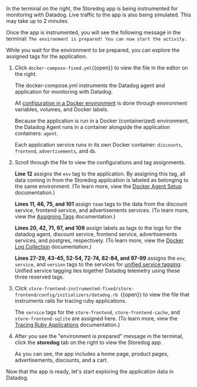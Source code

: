 In the terminal on the right, the Storedog app is being instrumented for monitoring with Datadog. Live traffic to the app is also being simulated. This may take up to 2 minutes.

Once the app is instrumented, you will see the following message in the terminal: `The environment is prepared! You can now start the activity.`

While you wait for the environment to be prepared, you can explore the assigned tags for the application.

1. Click `docker-compose-fixed.yml`{{open}} to view the file in the editor on the right. 

    The docker-compose.yml instruments the Datadog agent and application for monitoring with Datadog.

    All <a href="https://docs.datadoghq.com/agent/docker/?tab=standard" target="_datadog">configuration in a Docker environment</a> is done through environment variables, volumes, and Docker labels.

    Because the application is run in a Docker (containerized) environment, the Datadog Agent runs in a container alongside the application containers: `agent`. 
     
    Each application service runs in its own Docker container: `discounts`, `frontend`, `advertisements`, and `db`.

2. Scroll through the file to view the configurations and tag assignments. 

    **Line 12** assigns the `env` tag to the application. By assigning this tag, all data coming in from the Storedog application is labeled as belonging to the same environment. (To learn more, view the <a href="https://docs.datadoghq.com/agent/docker/?tab=standard#environment-variables" target="_blank">Docker Agent Setup</a> documentation.) 
    
    **Lines 11, 46, 75, and 101** assign `team` tags to the data from the discount service, frontend service, and advertisements services. (To learn more, view the <a href="https://docs.datadoghq.com/tagging/assigning_tags/?tab=agentv6v7#environment-variables" target="_blank">Assigning Tags</a> documentation.) 
    
    **Lines 20, 42, 71, 97, and 109** assign labels as tags to the logs for the datadog agent, discount service, frontend service, advertisements services, and postgres, respectively. (To learn more, view the <a href="https://docs.datadoghq.com/agent/docker/log/?tab=dockercompose#activate-log-integrations" target="_blank">Docker Log Collection</a> documentation.)
    
    **Lines 27-29, 43-45, 52-54, 72-74, 82-84, and 97-99** assigns the `env`, `service`, and `version` tags to the services for <a href="https://docs.datadoghq.com/getting_started/tagging/unified_service_tagging?tab=docker" target="_blank">unified service tagging</a>. Unified service tagging ties together Datadog telemetry using these three reserved tags.

3. Click `store-frontend-instrumented-fixed/store-frontend/config/initializers/datadog.rb `{{open}} to view the file that instruments rails for tracing ruby applications. 

    The `service` tags for the `store-frontend`, `store-frontend-cache`, and `store-frontend-sqlite` are assigned here. (To learn more, view the <a href="https://docs.datadoghq.com/tracing/setup/ruby/#rails" target="_blank">Tracing Ruby Applications</a> documentation.)

3. After you see the "environment is prepared" message in the terminal, click the **storedog** tab on the right to view the Storedog app. 

    As you can see, the app includes a home page, product pages, advertisements, discounts, and a cart.

Now that the app is ready, let's start exploring the application data in Datadog.